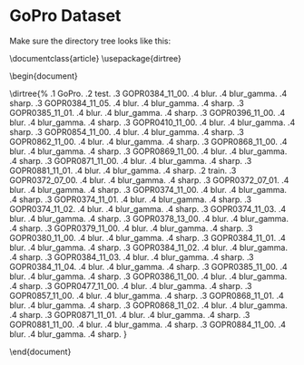 # GoPro Dataset
Make sure the directory tree looks like this:

\documentclass{article}
\usepackage{dirtree}

\begin{document}

\dirtree{%
.1 GoPro.
.2 test.
.3 GOPR0384\_11\_00.
.4 blur.
.4 blur\_gamma.
.4 sharp.
.3 GOPR0384\_11\_05.
.4 blur.
.4 blur\_gamma.
.4 sharp.
.3 GOPR0385\_11\_01.
.4 blur.
.4 blur\_gamma.
.4 sharp.
.3 GOPR0396\_11\_00.
.4 blur.
.4 blur\_gamma.
.4 sharp.
.3 GOPR0410\_11\_00.
.4 blur.
.4 blur\_gamma.
.4 sharp.
.3 GOPR0854\_11\_00.
.4 blur.
.4 blur\_gamma.
.4 sharp.
.3 GOPR0862\_11\_00.
.4 blur.
.4 blur\_gamma.
.4 sharp.
.3 GOPR0868\_11\_00.
.4 blur.
.4 blur\_gamma.
.4 sharp.
.3 GOPR0869\_11\_00.
.4 blur.
.4 blur\_gamma.
.4 sharp.
.3 GOPR0871\_11\_00.
.4 blur.
.4 blur\_gamma.
.4 sharp.
.3 GOPR0881\_11\_01.
.4 blur.
.4 blur\_gamma.
.4 sharp.
.2 train.
.3 GOPR0372\_07\_00.
.4 blur.
.4 blur\_gamma.
.4 sharp.
.3 GOPR0372\_07\_01.
.4 blur.
.4 blur\_gamma.
.4 sharp.
.3 GOPR0374\_11\_00.
.4 blur.
.4 blur\_gamma.
.4 sharp.
.3 GOPR0374\_11\_01.
.4 blur.
.4 blur\_gamma.
.4 sharp.
.3 GOPR0374\_11\_02.
.4 blur.
.4 blur\_gamma.
.4 sharp.
.3 GOPR0374\_11\_03.
.4 blur.
.4 blur\_gamma.
.4 sharp.
.3 GOPR0378\_13\_00.
.4 blur.
.4 blur\_gamma.
.4 sharp.
.3 GOPR0379\_11\_00.
.4 blur.
.4 blur\_gamma.
.4 sharp.
.3 GOPR0380\_11\_00.
.4 blur.
.4 blur\_gamma.
.4 sharp.
.3 GOPR0384\_11\_01.
.4 blur.
.4 blur\_gamma.
.4 sharp.
.3 GOPR0384\_11\_02.
.4 blur.
.4 blur\_gamma.
.4 sharp.
.3 GOPR0384\_11\_03.
.4 blur.
.4 blur\_gamma.
.4 sharp.
.3 GOPR0384\_11\_04.
.4 blur.
.4 blur\_gamma.
.4 sharp.
.3 GOPR0385\_11\_00.
.4 blur.
.4 blur\_gamma.
.4 sharp.
.3 GOPR0386\_11\_00.
.4 blur.
.4 blur\_gamma.
.4 sharp.
.3 GOPR0477\_11\_00.
.4 blur.
.4 blur\_gamma.
.4 sharp.
.3 GOPR0857\_11\_00.
.4 blur.
.4 blur\_gamma.
.4 sharp.
.3 GOPR0868\_11\_01.
.4 blur.
.4 blur\_gamma.
.4 sharp.
.3 GOPR0868\_11\_02.
.4 blur.
.4 blur\_gamma.
.4 sharp.
.3 GOPR0871\_11\_01.
.4 blur.
.4 blur\_gamma.
.4 sharp.
.3 GOPR0881\_11\_00.
.4 blur.
.4 blur\_gamma.
.4 sharp.
.3 GOPR0884\_11\_00.
.4 blur.
.4 blur\_gamma.
.4 sharp.
}

\end{document}